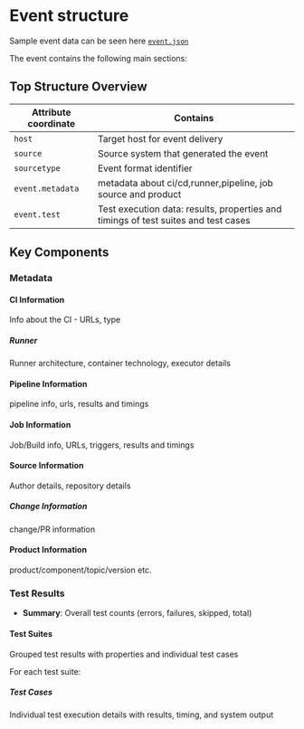 # Event structure

Sample event data can be seen here [`event.json`](event.json)

The event contains the following main sections:

## Top Structure Overview

| Attribute coordinate  | Contains |
| --------------------- | ---------------------------------------------------------------------------------- |
| `host`                | Target host for event delivery                                                     |
| `source`              | Source system that generated the event                                             |
| `sourcetype`          | Event format identifier                                                            |
| `event.metadata`      | metadata about ci/cd,runner,pipeline, job source and product                       |
| `event.test`          | Test execution data: results, properties and timings of test suites and test cases |

## Key Components

### Metadata

#### CI Information

Info about the CI - URLs, type

##### Runner

Runner architecture, container technology, executor details

#### Pipeline Information

pipeline info, urls, results and timings

#### Job Information

Job/Build info, URLs, triggers, results and timings

#### Source Information

Author details, repository details

##### Change Information

change/PR information

#### Product Information

product/component/topic/version etc.

### Test Results

- **Summary**: Overall test counts (errors, failures, skipped, total)

#### Test Suites

Grouped test results with properties and individual test cases

For each test suite:

##### Test Cases

Individual test execution details with results, timing, and system output

